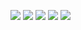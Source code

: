 

![](http://github-profile-summary-cards.vercel.app/api/cards/profile-details?username=namsan01&theme=date_night)
![](http://github-profile-summary-cards.vercel.app/api/cards/repos-per-language?username=namsan01&theme=date_night)
![](http://github-profile-summary-cards.vercel.app/api/cards/most-commit-language?username=namsan01&theme=date_night)
![](http://github-profile-summary-cards.vercel.app/api/cards/stats?username=namsan01&theme=date_night)
![](http://github-profile-summary-cards.vercel.app/api/cards/productive-time?username=namsan01&theme=date_night&utcOffset=8)



<!--
**namsan01/namsan01** is a ✨ _special_ ✨ repository because its `README.md` (this file) appears on your GitHub profile.

Here are some ideas to get you started:

- 🔭 I’m currently working on ...
- 🌱 I’m currently learning ...
- 👯 I’m looking to collaborate on ...
- 🤔 I’m looking for help with ...
- 💬 Ask me about ...
- 📫 How to reach me: ...
- 😄 Pronouns: ...
- ⚡ Fun fact: ...
-->
